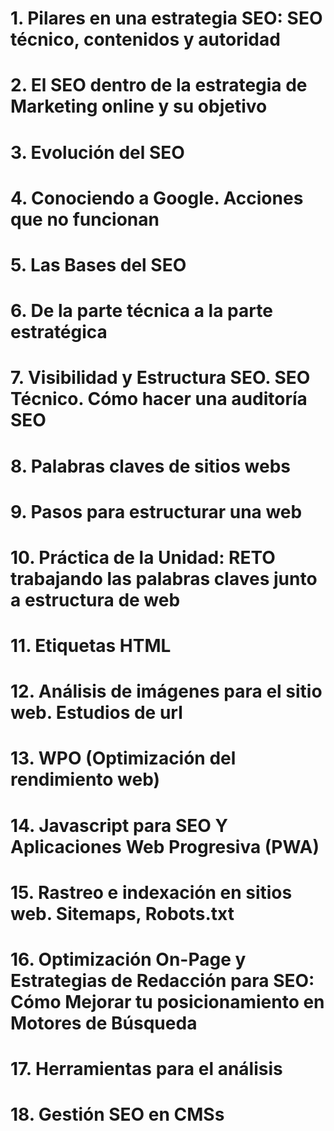 # 1. Pilares en una estrategia SEO: SEO técnico, contenidos y autoridad
# 2. El SEO dentro de la estrategia de Marketing online y su objetivo
# 3. Evolución del SEO
# 4. Conociendo a Google. Acciones que no funcionan
# 5. Las Bases del SEO
# 6. De la parte técnica a la parte estratégica
# 7. Visibilidad y Estructura SEO. SEO Técnico. Cómo hacer una auditoría SEO
# 8. Palabras claves de sitios webs
# 9. Pasos para estructurar una web
# 10. Práctica de la Unidad: RETO trabajando las palabras claves junto a estructura de web
# 11. Etiquetas HTML
# 12. Análisis de imágenes para el sitio web. Estudios de url
# 13. WPO (Optimización del rendimiento web)
# 14. Javascript para SEO Y Aplicaciones Web Progresiva (PWA)
# 15. Rastreo e indexación en sitios web. Sitemaps, Robots.txt
# 16. Optimización On-Page y Estrategias de Redacción para SEO: Cómo Mejorar tu posicionamiento en Motores de Búsqueda
# 17. Herramientas para el análisis
# 18. Gestión SEO en CMSs
